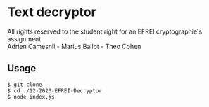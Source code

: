 # Text decryptor

All rights reserved to the student right for an EFREI cryptographie's assignment.  
Adrien Camesnil - Marius Ballot - Theo Cohen

## Usage

```
$ git clone
$ cd ./12-2020-EFREI-Decryptor
$ node index.js
```